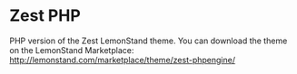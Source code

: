 Zest PHP
=================

PHP version of the Zest LemonStand theme. You can download the theme on the LemonStand Marketplace: http://lemonstand.com/marketplace/theme/zest-phpengine/
